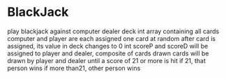 # BlackJack
play blackjack against computer dealer
deck int array containing all cards
computer and player are each assigned one card at random
after card is assigned, its value in deck changes to 0
int scoreP and scoreD will be assigned to player and dealer, composite of cards drawn
cards will be drawn by player and dealer until a score of 21 or more is hit
if 21, that person wins
if more than21, other person wins
